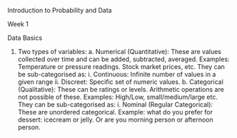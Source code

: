 Introduction to Probability and Data

Week 1

Data Basics

1. Two types of variables:
  a. Numerical (Quantitative): These are values collected over time and can be added, subtracted, averaged. Examples: Temperature or pressure readings. Stock market prices, etc. They can be sub-categorised as:
    i. Continuous: Infinite number of values in a given range
    ii. Discreet: Specific set of numeric values.
  b. Categorical (Qualitative): These can be ratings or levels. Arithmetic operations are not possible of these. Examples: High/Low, small/medium/large etc. They can be sub-categorised as:
    i. Nominal (Regular Categorical): These are unordered categorical. Example: what do you prefer for dessert: icecream or jelly. Or are you morning person or afternoon person.
 
